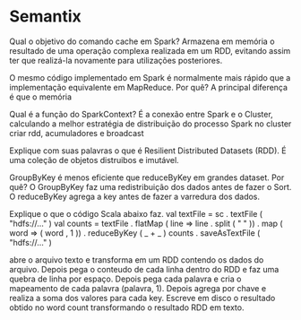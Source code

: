 # Semantix

Qual o objetivo do comando cache em Spark?
Armazena em memória o resultado de uma operação complexa realizada em um RDD, evitando assim ter que realizá-la novamente para utilizações posteriores.

O mesmo código implementado em Spark é normalmente mais rápido que a implementação equivalente em MapReduce. Por quê?
A principal diferença é que o memória

Qual é a função do SparkContext?
É a conexão entre Spark e o Cluster, calculando a melhor estratégia de distribuição do processo Spark no cluster criar rdd, acumuladores e broadcast

Explique com suas palavras o que é Resilient Distributed Datasets (RDD).
É uma coleção de objetos distruibos e imutável. 

GroupByKey é menos eficiente que reduceByKey em grandes dataset. Por quê?
O GroupByKey faz uma redistribuição dos dados antes de fazer o Sort. O reduceByKey agrega a key antes de fazer a varredura dos dados.

Explique o que o código Scala abaixo faz.
val textFile = sc . textFile ( "hdfs://..." )
val counts = textFile . flatMap ( line => line . split ( " " ))
. map ( word => ( word , 1 ))
. reduceByKey ( _ + _ )
counts . saveAsTextFile ( "hdfs://..." )

abre o arquivo texto e transforma em um RDD contendo os dados do arquivo. 
Depois pega o conteudo de cada linha dentro do RDD e faz uma quebra de linha por espaço. 
Depois pega cada palavra e cria o mapeamento de cada palavra (palavra, 1).
Depois agrega por chave e realiza a soma dos valores para cada key.
Escreve em disco o resultado obtido no word count transformando o resultado RDD em texto.

